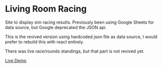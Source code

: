# Living Room Racing
Site to display sim racing results. Previously been using Google Sheets for data source, but Google deprecated the JSON api.

This is the revived version using hardcoded json file as data source, I would prefer to rebuild this with react entirely.

There was live race/rounds standings, but that part is not revived yet.
 
[Live Demo](https://tomasliutvinas.github.io/LivingRoomRacing/)
